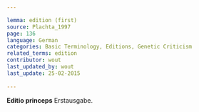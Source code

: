 ```yaml
---

lemma: edition (first)
source: Plachta_1997
page: 136 
language: German
categories: Basic Terminology, Editions, Genetic Criticism
related_terms: edition
contributor: wout
last_updated_by: wout
last_update: 25-02-2015
        
---
```


**Editio princeps** Erstausgabe.

